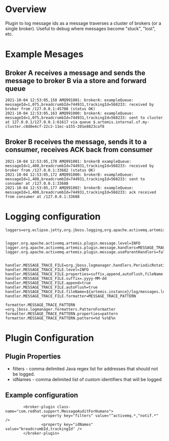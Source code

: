 
# Overview

Plugin to log message ids as a message traverses a cluster of brokers (or a single broker).  Useful to debug where messages become "stuck", "lost", etc.

# Example Mesages


## Broker A receives a message and sends the message to broker B via a store and forward queue
```
2021-10-04 12:53:05,158 AMQ991001: brokerA: exampleQueue: messageId=1,075,breadcrumbId=744931,trackingId=568233: received by broker from /127.0.0.1:45708 (status OK)
2021-10-04 12:53:05,163 AMQ991000: brokerA: exampleQueue: messageId=1,075,breadcrumbId=744931,trackingId=568233: sent to cluster at 127.0.0.1/127.0.0.1:61617 via queue $.artemis.internal.sf.my-cluster.c8d8e4cf-22c2-11ec-a155-201e8823caf8
```

## Broker B receives the message, sends it to a consumer, receives ACK back from consumer
```
2021-10-04 12:53:05,170 AMQ991001: brokerB exampleQueue: messageId=1,408,breadcrumbId=744931,trackingId=568233: received by broker from /127.0.0.1:33682 (status OK)
2021-10-04 12:53:05,172 AMQ991000: brokerB: exampleQueue: messageId=1,408,breadcrumbId=744931,trackingId=568233: sent to consumer at /127.0.0.1:33688
2021-10-04 12:53:05,177 AMQ991002: brokerB: exampleQueue: messageId=1,408,breadcrumbId=744931,trackingId=568233: ack received from consumer at /127.0.0.1:33688
```



# Logging configuration
```
loggers=org.eclipse.jetty,org.jboss.logging,org.apache.activemq.artemis.core.server,org.apache.activemq.artemis.utils,org.apache.activemq.artemis.utils.critical,org.apache.activemq.artemis.journal,org.apache.activemq.artemis.jms.server,org.apache.activemq.artemis.integration.bootstrap,org.apache.activemq.audit.base,org.apache.activemq.audit.message,org.apache.activemq.audit.resource


logger.org.apache.activemq.artemis.plugin.message.level=INFO
logger.org.apache.activemq.artemis.plugin.message.handlers=MESSAGE_TRACE_FILE
logger.org.apache.activemq.artemis.plugin.message.useParentHandlers=false


handler.MESSAGE_TRACE_FILE=org.jboss.logmanager.handlers.PeriodicRotatingFileHandler
handler.MESSAGE_TRACE_FILE.level=INFO
handler.MESSAGE_TRACE_FILE.properties=suffix,append,autoFlush,fileName
handler.MESSAGE_TRACE_FILE.suffix=.yyyy-MM-dd
handler.MESSAGE_TRACE_FILE.append=true
handler.MESSAGE_TRACE_FILE.autoFlush=true
handler.MESSAGE_TRACE_FILE.fileName=${artemis.instance}/log/messages.log
handler.MESSAGE_TRACE_FILE.formatter=MESSAGE_TRACE_PATTERN

formatter.MESSAGE_TRACE_PATTERN =org.jboss.logmanager.formatters.PatternFormatter
formatter.MESSAGE_TRACE_PATTERN.properties=pattern
formatter.MESSAGE_TRACE_PATTERN.pattern=%d %s%E%n
```

# Plugin Configuration

## Plugin Properties

* filters - comma delimited Java regex list for addresses that should not be logged.
* idNames - comma delimited list of custom identifiers that will be logged

## Example configuration

```
        <broker-plugin class-name="com.redhat.support.MessageAuditForHumans">
                <property key="filters" value="^activemq.*,^notif.*" />
                <property key="idNames" value="breadcrumbId,trackingId" />
        </broker-plugin>
```        

